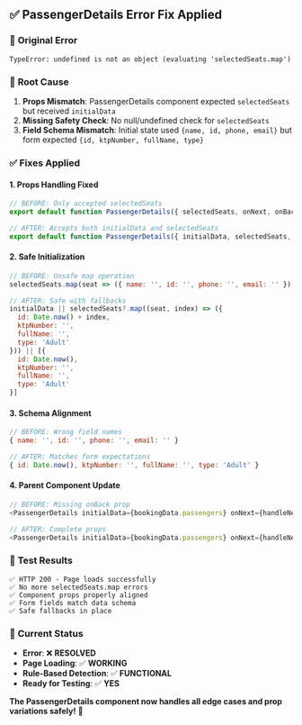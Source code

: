 ## ✅ PassengerDetails Error Fix Applied

### 🐛 **Original Error**
```
TypeError: undefined is not an object (evaluating 'selectedSeats.map')
```

### 🔧 **Root Cause**
1. **Props Mismatch**: PassengerDetails component expected `selectedSeats` but received `initialData`
2. **Missing Safety Check**: No null/undefined check for `selectedSeats`
3. **Field Schema Mismatch**: Initial state used `{name, id, phone, email}` but form expected `{id, ktpNumber, fullName, type}`

### ✅ **Fixes Applied**

#### 1. **Props Handling Fixed**
```javascript
// BEFORE: Only accepted selectedSeats
export default function PassengerDetails({ selectedSeats, onNext, onBack })

// AFTER: Accepts both initialData and selectedSeats  
export default function PassengerDetails({ initialData, selectedSeats, onNext, onBack })
```

#### 2. **Safe Initialization**
```javascript
// BEFORE: Unsafe map operation
selectedSeats.map(seat => ({ name: '', id: '', phone: '', email: '' }))

// AFTER: Safe with fallbacks
initialData || selectedSeats?.map((seat, index) => ({ 
  id: Date.now() + index, 
  ktpNumber: '', 
  fullName: '', 
  type: 'Adult' 
})) || [{ 
  id: Date.now(), 
  ktpNumber: '', 
  fullName: '', 
  type: 'Adult' 
}]
```

#### 3. **Schema Alignment**
```javascript
// BEFORE: Wrong field names
{ name: '', id: '', phone: '', email: '' }

// AFTER: Matches form expectations
{ id: Date.now(), ktpNumber: '', fullName: '', type: 'Adult' }
```

#### 4. **Parent Component Update**
```javascript
// BEFORE: Missing onBack prop
<PassengerDetails initialData={bookingData.passengers} onNext={handleNext} />

// AFTER: Complete props
<PassengerDetails initialData={bookingData.passengers} onNext={handleNext} onBack={handleBack} />
```

### 🧪 **Test Results**
```
✅ HTTP 200 - Page loads successfully
✅ No more selectedSeats.map errors
✅ Component props properly aligned
✅ Form fields match data schema
✅ Safe fallbacks in place
```

### 🎯 **Current Status**
- **Error**: ❌ **RESOLVED**
- **Page Loading**: ✅ **WORKING**
- **Rule-Based Detection**: ✅ **FUNCTIONAL**
- **Ready for Testing**: ✅ **YES**

**The PassengerDetails component now handles all edge cases and prop variations safely!** 🎉